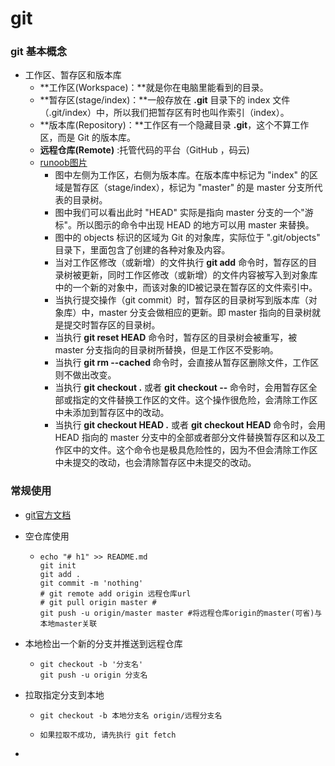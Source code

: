 # git

### git 基本概念

- 工作区、暂存区和版本库
  - **工作区(Workspace)：**就是你在电脑里能看到的目录。
  - **暂存区(stage/index)：**一般存放在 **.git** 目录下的 index 文件（.git/index）中，所以我们把暂存区有时也叫作索引（index）。
  - **版本库(Repository)：**工作区有一个隐藏目录 **.git**，这个不算工作区，而是 Git 的版本库。
  - **远程仓库(Remote)** :托管代码的平台（GitHub ，码云)
  - [runoob图片](https://www.runoob.com/wp-content/uploads/2015/02/1352126739_7909.jpg)
    - 图中左侧为工作区，右侧为版本库。在版本库中标记为 "index" 的区域是暂存区（stage/index），标记为 "master" 的是 master 分支所代表的目录树。
    - 图中我们可以看出此时 "HEAD" 实际是指向 master 分支的一个"游标"。所以图示的命令中出现 HEAD 的地方可以用 master 来替换。
    - 图中的 objects 标识的区域为 Git 的对象库，实际位于 ".git/objects" 目录下，里面包含了创建的各种对象及内容。
    - 当对工作区修改（或新增）的文件执行 **git add** 命令时，暂存区的目录树被更新，同时工作区修改（或新增）的文件内容被写入到对象库中的一个新的对象中，而该对象的ID被记录在暂存区的文件索引中。
    - 当执行提交操作（git commit）时，暂存区的目录树写到版本库（对象库）中，master 分支会做相应的更新。即 master 指向的目录树就是提交时暂存区的目录树。
    - 当执行 **git reset HEAD** 命令时，暂存区的目录树会被重写，被 master 分支指向的目录树所替换，但是工作区不受影响。
    - 当执行 **git rm --cached <file>** 命令时，会直接从暂存区删除文件，工作区则不做出改变。
    - 当执行 **git checkout .** 或者 **git checkout -- <file>** 命令时，会用暂存区全部或指定的文件替换工作区的文件。这个操作很危险，会清除工作区中未添加到暂存区中的改动。
    - 当执行 **git checkout HEAD .** 或者 **git checkout HEAD <file>** 命令时，会用 HEAD 指向的 master 分支中的全部或者部分文件替换暂存区和以及工作区中的文件。这个命令也是极具危险性的，因为不但会清除工作区中未提交的改动，也会清除暂存区中未提交的改动。

### 常规使用

- [git官方文档](https://git-scm.com/doc)

- 空仓库使用

  - ```
    echo "# h1" >> README.md
    git init
    git add .
    git commit -m 'nothing'
    # git remote add origin 远程仓库url
    # git pull origin master # 
    git push -u origin/master master #将远程仓库origin的master(可省)与本地master关联
    ```

- 本地检出一个新的分支并推送到远程仓库

  - ```
    git checkout -b '分支名'
    git push -u origin 分支名
    ```

- 拉取指定分支到本地

  - ```
    git checkout -b 本地分支名 origin/远程分支名
    ```

  - ```
    如果拉取不成功, 请先执行 git fetch
    ```

- 

